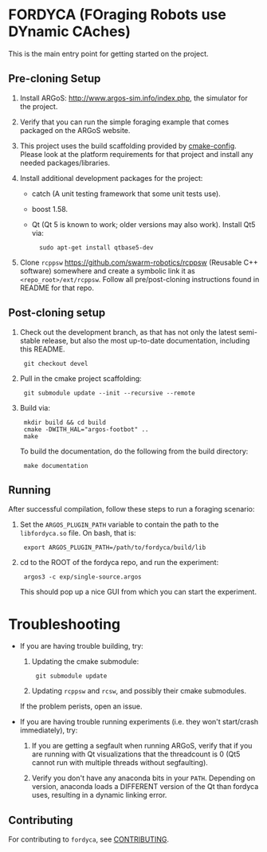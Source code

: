# FORDYCA (FOraging Robots use DYnamic CAches)

This is the main entry point for getting started on the project.

## Pre-cloning Setup

1. Install ARGoS: http://www.argos-sim.info/index.php, the simulator
   for the project.

2. Verify that you can run the simple foraging example that comes
   packaged on the ARGoS website.

3. This project uses the build scaffolding provided by
   [cmake-config](https://github.com/jharwell/cmake-config). Please
   look at the platform requirements for that project and install any
   needed packages/libraries.

4. Install additional development packages for the project:

   - catch (A unit testing framework that some unit tests use).
   - boost 1.58.

    - Qt (Qt 5 is known to work; older versions may also work). Install Qt5 via:

            sudo apt-get install qtbase5-dev

5. Clone `rcppsw` https://github.com/swarm-robotics/rcppsw (Reusable
   C++ software) somewhere and create a symbolic link it as
   `<repo_root>/ext/rcppsw`. Follow all pre/post-cloning instructions
   found in README for that repo.

## Post-cloning setup

1. Check out the development branch, as that has not only the latest semi-stable
   release, but also the most up-to-date documentation, including this README.

        git checkout devel

2. Pull in the cmake project scaffolding:

        git submodule update --init --recursive --remote 

3. Build via:

        mkdir build && cd build
        cmake -DWITH_HAL="argos-footbot" ..
        make

   To build the documentation, do the following from the build directory:

        make documentation

## Running

After successful compilation, follow these steps to run a foraging scenario:

1. Set the `ARGOS_PLUGIN_PATH` variable to contain the path to the
   `libfordyca.so` file. On bash, that is:

        export ARGOS_PLUGIN_PATH=/path/to/fordyca/build/lib


2. cd to the ROOT of the fordyca repo, and run the experiment:

        argos3 -c exp/single-source.argos

   This should pop up a nice GUI from which you can start the experiment.

# Troubleshooting

- If you are having trouble building, try:

  1. Updating the cmake submodule:

          git submodule update

  2. Updating `rcppsw` and `rcsw`, and possibly their cmake submodules.

  If the problem perists, open an issue.

- If you are having trouble running experiments (i.e. they won't start/crash
  immediately), try:

  1. If you are getting a segfault when running ARGoS, verify that if you are
     running with Qt visualizations that the threadcount is 0 (Qt5 cannot run
     with multiple threads without segfaulting).

  2. Verify you don't have any anaconda bits in your `PATH`. Depending on
     version, anaconda loads a DIFFERENT version of the Qt than fordyca uses,
     resulting in a dynamic linking error.

## Contributing

For contributing to `fordyca`, see
[CONTRIBUTING](https://github.com/swarm-robotics/rcppsw/blob/master/docs/CONTRIBUTING.md).
